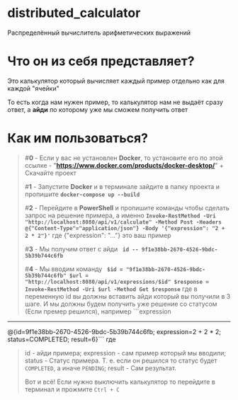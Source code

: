 # distributed_calculator
Распределённый вычислитель арифметических выражений

# Что он из себя представляет?

Это калькулятор который вычисляет каждый пример отдельно как для каждой "ячейки"

То есть когда нам нужен пример, то калькулятор нам не выдаёт сразу ответ, а **айди** по которому уже мы сможем получить ответ

# Как им пользоваться?

> #**0** - Если у вас не установлен **Docker**, то установите его по этой ссылке - "**https://www.docker.com/products/docker-desktop/**" + Скачайте проект
> 
> #**1** - Запустите **Docker** и в терминале зайдите в папку проекта и пропишите **```docker-compose up --build```**
>
> #**2** - Перейдите в **PowerShell** и пропишите команды чтобы сделать запрос на решение примера, а именно **```Invoke-RestMethod -Uri "http://localhost:8080/api/v1/calculate" -Method Post -Headers @{"Content-Type"="application/json"} -Body '{"expression": "2 + 2 * 2"}'```** где {"expression": "..."} это ваш пример
>
> #**3** - Мы получим ответ с айди **```
id
--
9f1e38bb-2670-4526-9bdc-5b39b744c6fb```**
>
> #**4** - Мы вводим команду **``` $id = "9f1e38bb-2670-4526-9bdc-5b39b744c6fb"
> $url = "http://localhost:8080/api/v1/expressions/$id"
> $response = Invoke-RestMethod -Uri $url -Method Get
> $response```** 
> где в переменную id вы должны вставить айди который вы получили в 3 шаге. И мы должны будем получить уже решение со статусом (Если премер решился), например ```expression
----------
@{id=9f1e38bb-2670-4526-9bdc-5b39b744c6fb; expression=2 + 2 * 2; status=COMPLETED; result=6}``` где
> id - айди примера;
> expression - сам пример который мы вводили;
> status - Статус примера. Т. е. если он решился то статус будет ```COMPLETED```, а иначе ```PENDING```;
> result - Сам результат.
>
> Вот и всё! Если нужно выключить калькулятор то перейдите в терминал и прожмите ```Ctrl + C```

